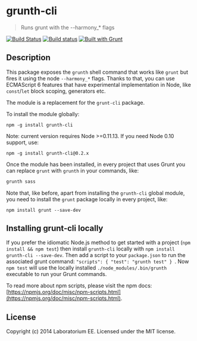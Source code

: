 # grunth-cli

> Runs grunt with the --harmony_* flags

[![Build Status](https://travis-ci.org/EE/grunth-cli.svg?branch=master)](https://travis-ci.org/EE/grunth-cli)
[![Build status](https://ci.appveyor.com/api/projects/status/21v8mvntrl3uoqgo/branch/master)](https://ci.appveyor.com/project/mzgol/grunth-cli)
[![Built with Grunt](https://cdn.gruntjs.com/builtwith.png)](http://gruntjs.com/)

## Description
This package exposes the `grunth` shell command that works like `grunt` but fires it using
the node `--harmony_*` flags. Thanks to that, you can use ECMAScript 6 features that have experimental
implementation in Node, like `const`/`let` block scoping, generators etc.

The module is a replacement for the `grunt-cli` package.

To install the module globally:

```shell
npm -g install grunth-cli
```

Note: current version requires Node >=0.11.13. If you need Node 0.10 support, use:
```shell
npm -g install grunth-cli@0.2.x
```

Once the module has been installed, in every project that uses Grunt you can replace `grunt` with `grunth` in your commands, like:

```sh
grunth sass
```

Note that, like before, apart from installing the `grunth-cli` global module, you need to install the `grunt` package locally in every project, like:
```shell
npm install grunt --save-dev
```

## Installing grunt-cli locally
If you prefer the idiomatic Node.js method to get started with a project (`npm install && npm test`) then install `grunth-cli` locally with `npm install grunth-cli --save-dev`. Then add a script to your `package.json` to run the associated grunt command: `"scripts": { "test": "grunth test" } `. Now `npm test` will use the locally installed `./node_modules/.bin/grunth` executable to run your Grunt commands.

To read more about npm scripts, please visit the npm docs: [https://npmjs.org/doc/misc/npm-scripts.html](https://npmjs.org/doc/misc/npm-scripts.html).

## License
Copyright (c) 2014 Laboratorium EE. Licensed under the MIT license.
